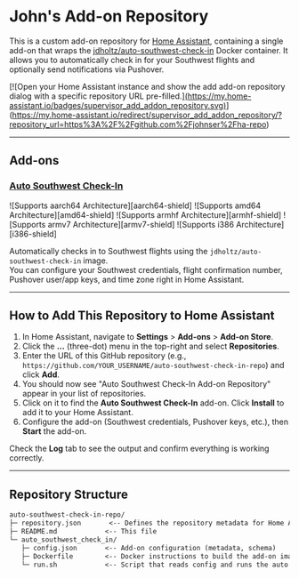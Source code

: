 # John's Add-on Repository

This is a custom add-on repository for [Home Assistant](https://www.home-assistant.io/), containing a single add-on that wraps the [jdholtz/auto-southwest-check-in](https://hub.docker.com/r/jdholtz/auto-southwest-check-in) Docker container. It allows you to automatically check in for your Southwest flights and optionally send notifications via Pushover.

[![Open your Home Assistant instance and show the add add-on repository dialog with a specific repository URL pre-filled.][(https://my.home-assistant.io/badges/supervisor_add_addon_repository.svg)](https://my.home-assistant.io/redirect/supervisor_add_addon_repository/?repository_url=https%3A%2F%2Fgithub.com%2johnser%2Fha-repo)](https://my.home-assistant.io/redirect/supervisor_add_addon_repository/?repository_url=https%3A%2F%2Fgithub.com%2Fjohnser%2Fha-repo)

---

## Add-ons

### [Auto Southwest Check-In](./auto_southwest_check_in)

![Supports aarch64 Architecture][aarch64-shield]
![Supports amd64 Architecture][amd64-shield]
![Supports armhf Architecture][armhf-shield]
![Supports armv7 Architecture][armv7-shield]
![Supports i386 Architecture][i386-shield]

Automatically checks in to Southwest flights using the `jdholtz/auto-southwest-check-in` image.  
You can configure your Southwest credentials, flight confirmation number, Pushover user/app keys, and time zone right in Home Assistant.

---

## How to Add This Repository to Home Assistant

1. In Home Assistant, navigate to **Settings** > **Add-ons** > **Add-on Store**.
2. Click the **...** (three-dot) menu in the top-right and select **Repositories**.
3. Enter the URL of this GitHub repository (e.g., `https://github.com/YOUR_USERNAME/auto-southwest-check-in-repo`) and click **Add**.
4. You should now see "Auto Southwest Check-In Add-on Repository" appear in your list of repositories.
5. Click on it to find the **Auto Southwest Check-In** add-on. Click **Install** to add it to your Home Assistant.
6. Configure the add-on (Southwest credentials, Pushover keys, etc.), then **Start** the add-on.

Check the **Log** tab to see the output and confirm everything is working correctly.

---

## Repository Structure

```txt
auto-southwest-check-in-repo/
├─ repository.json       <-- Defines the repository metadata for Home Assistant
├─ README.md            <-- This file
└─ auto_southwest_check_in/
   ├─ config.json       <-- Add-on configuration (metadata, schema)
   ├─ Dockerfile        <-- Docker instructions to build the add-on image
   └─ run.sh            <-- Script that reads config and runs the auto check-in script
